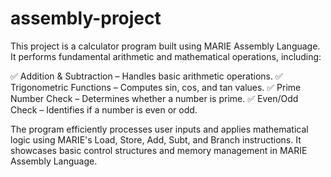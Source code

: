 # assembly-project
This project is a calculator program built using MARIE Assembly Language. It performs fundamental arithmetic and mathematical operations, including:

✅ Addition & Subtraction – Handles basic arithmetic operations.
✅ Trigonometric Functions – Computes sin, cos, and tan values.
✅ Prime Number Check – Determines whether a number is prime.
✅ Even/Odd Check – Identifies if a number is even or odd.

The program efficiently processes user inputs and applies mathematical logic using MARIE's Load, Store, Add, Subt, and Branch instructions. It showcases basic control structures and memory management in MARIE Assembly Language.
